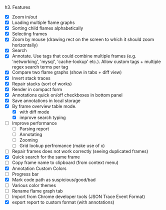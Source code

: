 h3. Features
- [x] Zoom in/out
- [x] Loading multiple flame graphs
- [x] Sorting child flames alphabetically
- [x] Selecting frames
- [x] Zoom by mouse (drawing rect on the screen to which it should zoom horizontally)
- [x] Search
- [x] Annotate. Use tags that could combine multiple frames (e.g. 'networking', 'mysql', 'cache-lookup' etc.). Allow custom tags + multiple regex search terms per tag
- [x] Compare two flame graphs (show in tabs + diff view)
- [x] Invert stack traces
- [x] Repair stacks (sort of works)
- [x] Render in compact form
- [x] Annotations quick on/off checkboxes in bottom panel
- [x] Save annotations in local storage
- [x] By frame overview table mode.
    - [x] with diff mode
    - [x] improve search typing
- [ ] Improve performance
    - [ ] Parsing report
    - [ ] Annotating
    - [ ] Zooming
    - [ ] Grid lookup perfromance (make use of x)
- [ ] Repair frames does not work correctly (seeing duplicated frames)
- [x] Quick search for the same frame
- [ ] Copy frame name to clipboard (from context menu)
- [x] Annotation Custom Colors
- [ ] Progress bar
- [x] Mark code path as suspicious/good/bad
- [ ] Various color themes
- [ ] Rename flame graph tab
- [ ] Import from Chrome developer tools (JSON Trace Event Format)
- [x] export report to custom format (with annotations)